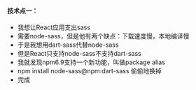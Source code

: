 #### 技术点一：
- 我想让React应用支出sass
- 需要node-sass，但是他有两个缺点：下载速度慢，本地编译慢
- 于是我想用dart-sass代替node-sass
- 但是React只支持node-sass不支持dart-sass
- 我就发现npm6.9支持一个新功能，叫做package alias
- npm install node-sass@npm:dart-sass  偷偷地换掉
- 完成
